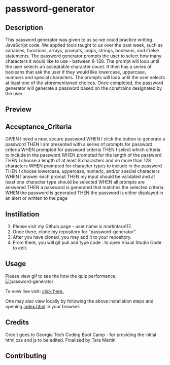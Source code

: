 # password-generator

## Description

This password generator was given to us so we could practice writing JavaScript code. We applied tools taught to us over the past week, such as variables, functions, arrays, prompts, loops, strings, booleans, and if/else statements. The password generator prompts the user to select how many characters it would like to use - between 8-128. The prompt will loop until the user selects an acceptable character count. It then has a series of booleans that ask the user if they would like lowercase, uppercase, numbers and special characters. The prompts will loop until the user selects at least one of the aforementioned choices. Once completed, the password generator will generate a password based on the constrains designated by the user.

## Preview

## Acceptance_Criteria

GIVEN I need a new, secure password
WHEN I click the button to generate a password
THEN I am presented with a series of prompts for password criteria
WHEN prompted for password criteria
THEN I select which criteria to include in the password
WHEN prompted for the length of the password
THEN I choose a length of at least 8 characters and no more than 128 characters
WHEN prompted for character types to include in the password
THEN I choose lowercase, uppercase, numeric, and/or special characters
WHEN I answer each prompt
THEN my input should be validated and at least one character type should be selected
WHEN all prompts are answered
THEN a password is generated that matches the selected criteria
WHEN the password is generated
THEN the password is either displayed in an alert or written to the page

## Instillation

1. Please visit my Github page - user name is martintara117.
2. Once there, clone my repository for "password-generator".
3. After you have cloned, you may add it to your repository.
4. From there, you will git pull and type code . to open Visual Studio Code to edit.

## Usage

Please view gif to see the how the quiz performance.
![password-generator](assets/images/password-generator.gif)

To view live visit: [click here.](https://martintara117.github.io/password-generator/)

One may also view locally by following the above installation steps and opening [index.html](index.html) in your browser.

## Credits

Credit goes to Georgia Tech Coding Boot Camp - for providing the initial html,css and js to be edited.
Finalized by Tara Martin

## Contributing
